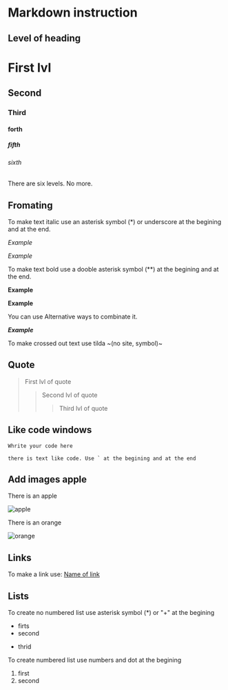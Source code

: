 # Markdown instruction

## Level of heading


# First lvl
## Second
### Third
#### forth
##### fifth
###### sixth
 There are six levels. No more.


## Fromating

To make text italic use an asterisk symbol (*) or underscore at the begining and at the end. 

*Example*

_Example_


To make text bold use a dooble asterisk symbol (**) at the begining and at the end.

**Example**

__Example__

You can use Alternative ways to combinate it.

**_Example_**

To make crossed out text use tilda ~(no site, symbol)~

## Quote

> First lvl of quote
>> Second lvl of quote
>>> Third lvl of quote

## Like code windows

```sh
Whrite your code here
```

``there is text like code. Use ` at the begining and at the end``



## Add images apple

There is an apple

![apple](apple.jpg)

There is an orange

![orange](orange.png)

## Links

To make a link use:
[Name of link](https://translate.yandex.ru "hint")

## Lists

To create no numbered list use asterisk symbol (*) or "+" at the begining 
* firts
* second
+ thrid

To create numbered list use numbers and dot at the begining
1. first
2. second

